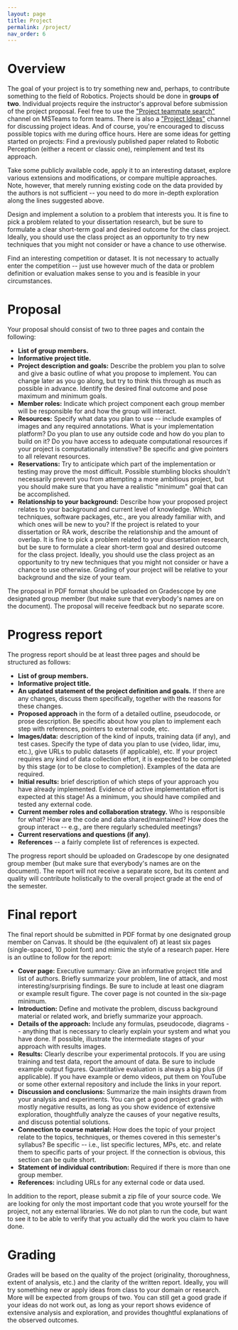 ```yaml
---
layout: page
title: Project
permalink: /project/
nav_order: 6
---
```

<!---

I will provide more details about the project soon. Here are some sample papers to get a sense of the type of papers you should be looking for:

[paper 1](https://ieeexplore.ieee.org/abstract/document/10179117)

[paper 2](https://ieeexplore.ieee.org/abstract/document/10383899)

[paper 3](https://ieeexplore.ieee.org/abstract/document/10301632)

[paper 4](https://proceedings.mlr.press/v205/lin23a.html)

[paper 5](https://ieeexplore.ieee.org/abstract/document/10609982)

[paper 6](https://openaccess.thecvf.com/content/CVPR2023/html/Zhu_E2PN_Efficient_SE3-Equivariant_Point_Network_CVPR_2023_paper.html)

[paper 7](https://ieeexplore.ieee.org/abstract/document/10777045)

[paper 8](https://ieeexplore.ieee.org/abstract/document/10539262)

-->
# Overview
The goal of your project is to try something new and, perhaps, to contribute something to the field of Robotics. Projects should be done in **groups of two**. Individual projects require the instructor's approval before submission of the project proposal. Feel free to use the ["Project teammate search"](https://teams.microsoft.com/l/channel/19%3Aed7d1f50d13b488db4f9c2eee4db0209%40thread.tacv2/Project%20teammate%20search?groupId=0a17bb8b-effd-4595-a721-04f5c3d73e7e&tenantId=29b4b088-d27d-4129-b9f9-8637b59ea4b3) channel on MSTeams to form teams. There is also a ["Project Ideas"](https://teams.microsoft.com/l/channel/19%3A7339df7f90004407b7357b7b88aca647%40thread.tacv2/Project%20Ideas?groupId=0a17bb8b-effd-4595-a721-04f5c3d73e7e&tenantId=29b4b088-d27d-4129-b9f9-8637b59ea4b3) channel for discussing project ideas. And of course, you're encouraged to discuss possible topics with me during office hours. Here are some ideas for getting started on projects:
Find a previously published paper related to Robotic Perception (either a recent or classic one), reimplement and test its approach.

Take some publicly available code, apply it to an interesting dataset, explore various extensions and modifications, or compare multiple approaches. Note, however, that merely running existing code on the data provided by the authors is not sufficient -- you need to do more in-depth exploration along the lines suggested above.

Design and implement a solution to a problem that interests you. It is fine to pick a problem related to your dissertation research, but be sure to formulate a clear short-term goal and desired outcome for the class project. Ideally, you should use the class project as an opportunity to try new techniques that you might not consider or have a chance to use otherwise.

Find an interesting competition or dataset. It is not necessary to actually enter the competition -- just use however much of the data or problem definition or evaluation makes sense to you and is feasible in your circumstances.


# Proposal
Your proposal should consist of two to three pages and contain the following:
* **List of group members.**
* **Informative project title.**
* **Project description and goals:** Describe the problem you plan to solve and give a basic outline of what you propose to implement. You can change later as you go along, but try to think this through as much as possible in advance. Identify the desired final outcome and pose maximum and minimum goals.
* **Member roles:** Indicate which project component each group member will be responsible for and how the group will interact.
* **Resources:** Specify what data you plan to use -- include examples of images and any required annotations. What is your implementation platform? Do you plan to use any outside code and how do you plan to build on it? Do you have access to adequate computational resources if your project is computationally intenstive? Be specific and give pointers to all relevant resources.
* **Reservations:** Try to anticipate which part of the implementation or testing may prove the most difficult. Possible stumbling blocks shouldn't necessarily prevent you from attempting a more ambitious project, but you should make sure that you have a realistic "minimum" goal that can be accomplished.
* **Relationship to your background:** Describe how your proposed project relates to your background and current level of knowledge. Which techniques, software packages, etc., are you already familiar with, and which ones will be new to you? If the project is related to your dissertation or RA work, describe the relationship and the amount of overlap. It is fine to pick a problem related to your dissertation research, but be sure to formulate a clear short-term goal and desired outcome for the class project. Ideally, you should use the class project as an opportunity to try new techniques that you might not consider or have a chance to use otherwise. Grading of your project will be relative to your background and the size of your team.

The proposal in PDF format should be uploaded on Gradescope by one designated group member (but make sure that everybody's names are on the document). The proposal will receive feedback but no separate score. 

# Progress report
The progress report should be at least three pages and should be structured as follows:
* **List of group members.**
* **Informative project title.**
* **An updated statement of the project definition and goals.** If there are any changes, discuss them specifically, together with the reasons for these changes.
* **Proposed approach** in the form of a detailed outline, pseudocode, or prose description. Be specific about how you plan to implement each step with references, pointers to external code, etc.
* **Images/data:** description of the kind of inputs, training data (if any), and test cases. Specify the type of data you plan to use (video, lidar, imu, etc.), give URLs to public datasets (if applicable), etc. If your project requires any kind of data collection effort, it is expected to be completed by this stage (or to be close to completion). Examples of the data are required.
* **Initial results:** brief description of which steps of your approach you have already implemented. Evidence of active implementation effort is expected at this stage! As a minimum, you should have compiled and tested any external code.
* **Current member roles and collaboration strategy.** Who is responsible for what? How are the code and data shared/maintained? How does the group interact -- e.g., are there regularly scheduled meetings?
* **Current reservations and questions (if any)**.
* **References** -- a fairly complete list of references is expected.

The progress report should be uploaded on Gradescope by one designated group member (but make sure that everybody's names are on the document). The report will not receive a separate score, but its content and quality will contribute holistically to the overall project grade at the end of the semester.

# Final report
The final report should be submitted in PDF format by one designated group member on Canvas. It should be (the equivalent of) at least six pages (single-spaced, 10 point font) and mimic the style of a research paper. Here is an outline to follow for the report:
* **Cover page:** Executive summary: Give an informative project title and list of authors. Briefly summarize your problem, line of attack, and most interesting/surprising findings. Be sure to include at least one diagram or example result figure. The cover page is not counted in the six-page minimum.
* **Introduction:** Define and motivate the problem, discuss background material or related work, and briefly summarize your approach.
* **Details of the approach:** Include any formulas, pseudocode, diagrams -- anything that is necessary to clearly explain your system and what you have done. If possible, illustrate the intermediate stages of your approach with results images.
* **Results:** Clearly describe your experimental protocols. If you are using training and test data, report the amount of data. Be sure to include example output figures. Quantitative evaluation is always a big plus (if applicable). If you have example or demo videos, put them on YouTube or some other external repository and include the links in your report.
* **Discussion and conclusions:** Summarize the main insights drawn from your analysis and experiments. You can get a good project grade with mostly negative results, as long as you show evidence of extensive exploration, thoughtfully analyze the causes of your negative results, and discuss potential solutions.
* **Connection to course material:** How does the topic of your project relate to the topics, techniques, or themes covered in this semester's syllabus? Be specific -- i.e., list specific lectures, MPs, etc. and relate them to specific parts of your project. If the connection is obvious, this section can be quite short.
* **Statement of individual contribution:** Required if there is more than one group member.
* **References:** including URLs for any external code or data used.

In addition to the report, please submit a zip file of your source code. We are looking for only the most important code that you wrote yourself for the project, not any external libraries. We do not plan to run the code, but want to see it to be able to verify that you actually did the work you claim to have done.

# Grading
Grades will be based on the quality of the project (originality, thoroughness, extent of analysis, etc.) and the clarity of the written report. Ideally, you will try something new or apply ideas from class to your domain or research. More will be expected from groups of two. You can still get a good grade if your ideas do not work out, as long as your report shows evidence of extensive analysis and exploration, and provides thoughtful explanations of the observed outcomes.

